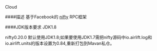 Cloud

####描述
基于Facebook的 [nifty](https://github.com/facebook/nifty) RPC框架

####JDK版本要求
JDK1.8

nifty0.20.0 默认使用JDK1.8;如果要使用JDK1.7需把nifty源码中io.airlift.log和io.airlift.units的版本设置为0.84,重新打包到Mavan私仓。